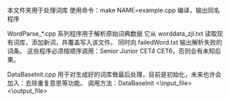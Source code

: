 本文件夹用于处理词库
使用命令：make NAME=example.cpp 编译，输出同名程序

WordParse_*.cpp 系列程序用于解析原始词典数据
它从 worddata_zjl.txt 读取现有词库，添加新词，并覆盖写入该文件。
同时向 failedWord.txt 输出解析失败的词条。
这些程序必须按顺序调用：Senior Junior CET4 CET6，否则会有未知后果。

DataBaseInit.cpp 用于对生成好的词库做最后处理，目前是初始化，未来也许会加入：去除重复意思等功能。
调用方法：DataBaseInit <\input_file> <\output_file>
